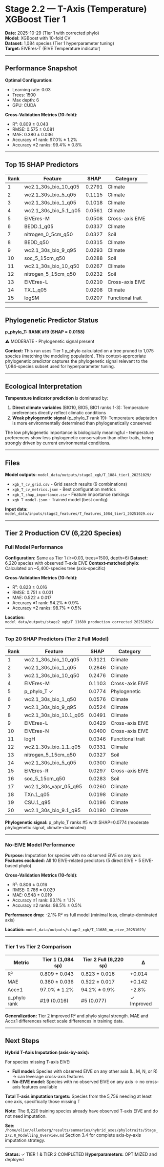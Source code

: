 # Stage 2.2 — T-Axis (Temperature) XGBoost Tier 1

**Date:** 2025-10-29 (Tier 1 with corrected phylo)  
**Model:** XGBoost with 10-fold CV  
**Dataset:** 1,084 species (Tier 1 hyperparameter tuning)  
**Target:** EIVEres-T (EIVE Temperature indicator)

---

## Performance Snapshot

**Optimal Configuration:**
- Learning rate: 0.03
- Trees: 1500
- Max depth: 6
- GPU: CUDA

**Cross-Validation Metrics (10-fold):**
- R²: 0.809 ± 0.043
- RMSE: 0.575 ± 0.081
- MAE: 0.380 ± 0.036
- Accuracy ±1 rank: 97.0% ± 1.2%
- Accuracy ±2 ranks: 99.4% ± 0.8%

---

## Top 15 SHAP Predictors

| Rank | Feature | SHAP | Category |
|------|---------|------|----------|
| 1 | wc2.1_30s_bio_10_q05 | 0.2791 | Climate |
| 2 | wc2.1_30s_bio_5_q05 | 0.1115 | Climate |
| 3 | wc2.1_30s_bio_1_q05 | 0.1018 | Climate |
| 4 | wc2.1_30s_bio_5.1_q05 | 0.0561 | Climate |
| 5 | EIVEres-M | 0.0508 | Cross-axis EIVE |
| 6 | BEDD.1_q05 | 0.0337 | Climate |
| 7 | nitrogen_0_5cm_q50 | 0.0327 | Soil |
| 8 | BEDD_q50 | 0.0315 | Climate |
| 9 | wc2.1_30s_bio_9_q95 | 0.0293 | Climate |
| 10 | soc_5_15cm_q50 | 0.0288 | Soil |
| 11 | wc2.1_30s_bio_10_q50 | 0.0267 | Climate |
| 12 | nitrogen_5_15cm_q50 | 0.0232 | Soil |
| 13 | EIVEres-L | 0.0210 | Cross-axis EIVE |
| 14 | TX.1_q05 | 0.0208 | Climate |
| 15 | logSM | 0.0207 | Functional trait |

---

## Phylogenetic Predictor Status

**p_phylo_T: RANK #19 (SHAP = 0.0158)**

⚠ MODERATE - Phylogenetic signal present

**Context:** This run uses Tier 1 p_phylo calculated on a tree pruned to 1,075 species (matching the modeling population). This context-appropriate phylogenetic predictor captures the phylogenetic signal relevant to the 1,084-species subset used for hyperparameter tuning.

---

## Ecological Interpretation

**Temperature indicator prediction** is dominated by:
1. **Direct climate variables** (BIO10, BIO5, BIO1 ranks 1-3): Temperature preferences directly reflect climatic conditions
2. **Weak phylogenetic signal** (p_phylo_T rank 19): Temperature adaptation is more environmentally determined than phylogenetically conserved

The low phylogenetic importance is biologically meaningful - temperature preferences show less phylogenetic conservatism than other traits, being strongly driven by current environmental conditions.

---

## Files

**Model outputs:** `model_data/outputs/stage2_xgb/T_1084_tier1_20251029/`
- `xgb_T_cv_grid.csv` - Grid search results (9 combinations)
- `xgb_T_cv_metrics.json` - Best configuration metrics  
- `xgb_T_shap_importance.csv` - Feature importance rankings
- `xgb_T_model.json` - Trained model (best config)

**Input data:** `model_data/inputs/stage2_features/T_features_1084_tier1_20251029.csv`

---

## Tier 2 Production CV (6,220 Species)

### Full Model Performance

**Configuration:** Same as Tier 1 (lr=0.03, trees=1500, depth=6)
**Dataset:** 6,220 species with observed T-axis EIVE
**Context-matched phylo:** Calculated on ~5,400-species tree (axis-specific)

**Cross-Validation Metrics (10-fold):**
- R²: 0.823 ± 0.016
- RMSE: 0.751 ± 0.031
- MAE: 0.522 ± 0.017
- Accuracy ±1 rank: 94.2% ± 0.9%
- Accuracy ±2 ranks: 98.7% ± 0.5%

**Location:** `model_data/outputs/stage2_xgb/T_11680_production_corrected_20251029/`

---

### Top 20 SHAP Predictors (Tier 2 Full Model)

| Rank | Feature | SHAP | Category |
|------|---------|------|----------|
| 1 | wc2.1_30s_bio_10_q05 | 0.3121 | Climate |
| 2 | wc2.1_30s_bio_1_q05 | 0.2846 | Climate |
| 3 | wc2.1_30s_bio_10_q50 | 0.2476 | Climate |
| 4 | EIVEres-M | 0.1103 | Cross-axis EIVE |
| 5 | p_phylo_T ✓ | 0.0774 | Phylogenetic |
| 6 | wc2.1_30s_bio_1_q50 | 0.0576 | Climate |
| 7 | wc2.1_30s_bio_9_q95 | 0.0524 | Climate |
| 8 | wc2.1_30s_bio_10.1_q05 | 0.0491 | Climate |
| 9 | EIVEres-L | 0.0429 | Cross-axis EIVE |
| 10 | EIVEres-N | 0.0400 | Cross-axis EIVE |
| 11 | logH | 0.0346 | Functional trait |
| 12 | wc2.1_30s_bio_1.1_q05 | 0.0331 | Climate |
| 13 | nitrogen_5_15cm_q50 | 0.0327 | Soil |
| 14 | wc2.1_30s_bio_5_q05 | 0.0300 | Climate |
| 15 | EIVEres-R | 0.0297 | Cross-axis EIVE |
| 16 | soc_5_15cm_q50 | 0.0283 | Soil |
| 17 | wc2.1_30s_vapr_05_q95 | 0.0260 | Climate |
| 18 | TXn.1_q05 | 0.0198 | Climate |
| 19 | CSU.1_q95 | 0.0196 | Climate |
| 20 | wc2.1_30s_bio_9.1_q95 | 0.0190 | Climate |

**Phylogenetic signal:** p_phylo_T ranks #5 with SHAP=0.0774 (moderate phylogenetic signal, climate-dominated)

---

### No-EIVE Model Performance

**Purpose:** Imputation for species with no observed EIVE on any axis
**Features excluded:** All 10 EIVE-related predictors (5 direct EIVE + 5 EIVE-based phylo)

**Cross-Validation Metrics (10-fold):**
- R²: 0.806 ± 0.016
- RMSE: 0.786 ± 0.029
- MAE: 0.548 ± 0.019
- Accuracy ±1 rank: 93.1% ± 1.1%
- Accuracy ±2 ranks: 98.5% ± 0.5%

**Performance drop:** -2.1% R² vs full model (minimal loss, climate-dominated axis)

**Location:** `model_data/outputs/stage2_xgb/T_11680_no_eive_20251029/`

---

### Tier 1 vs Tier 2 Comparison

| Metric | Tier 1 (1,084 sp) | Tier 2 Full (6,220 sp) | Δ |
|--------|------------------|----------------------|---|
| R² | 0.809 ± 0.043 | 0.823 ± 0.016 | +0.014 |
| MAE | 0.380 ± 0.036 | 0.522 ± 0.017 | +0.142 |
| Acc±1 | 97.0% ± 1.2% | 94.2% ± 0.9% | -2.8% |
| p_phylo rank | #19 (0.016) | #5 (0.077) | ✓ Improved |

**Generalization:** Tier 2 improved R² and phylo signal strength. MAE and Acc±1 differences reflect scale differences in training data.

---

## Next Steps

**Hybrid T-Axis Imputation (axis-by-axis):**

For species missing T-axis EIVE:
- **Full model:** Species with observed EIVE on any other axis (L, M, N, or R) → can leverage cross-axis features
- **No-EIVE model:** Species with no observed EIVE on any axis → no cross-axis features available

**Total T-axis imputation targets:** Species from the 5,756 needing at least one axis, specifically those missing T

**Note:** The 6,220 training species already have observed T-axis EIVE and do not need imputation.

**See:** `/home/olier/ellenberg/results/summaries/hybrid_axes/phylotraits/Stage_2/2.0_Modelling_Overview.md` Section 3.4 for complete axis-by-axis imputation strategy.

---

**Status:** ✓ TIER 1 & TIER 2 COMPLETED
**Hyperparameters:** OPTIMIZED and deployed

